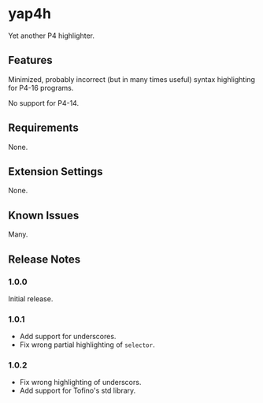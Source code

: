 # yap4h 

Yet another P4 highlighter.

## Features

Minimized, probably incorrect (but in many times useful) syntax highlighting for P4-16 programs.

No support for P4-14.

## Requirements

None.

## Extension Settings

None.

## Known Issues

Many.

## Release Notes

### 1.0.0

Initial release.

### 1.0.1

* Add support for underscores.
* Fix wrong partial highlighting of `selector`.

### 1.0.2

* Fix wrong highlighting of underscors.
* Add support for Tofino's std library.
